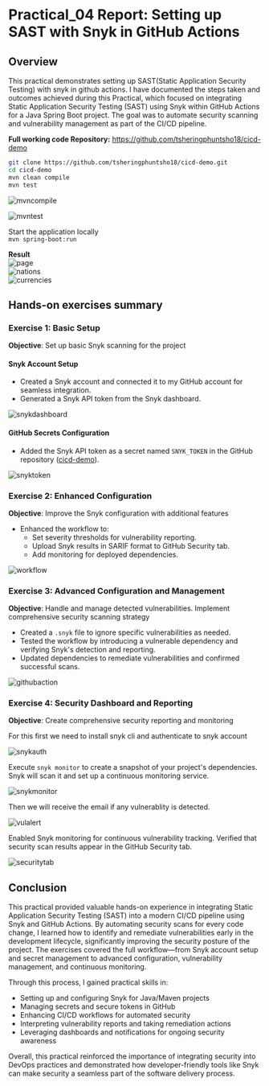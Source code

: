 # Practical_04 Report: Setting up SAST with Snyk in GitHub Actions

## Overview

This practical demonstrates setting up SAST(Static Application Security Testing) with snyk in github actions. I have documented the steps taken and outcomes achieved during this Practical, which focused on integrating Static Application Security Testing (SAST) using Snyk within GitHub Actions for a Java Spring Boot project. The goal was to automate security scanning and vulnerability management as part of the CI/CD pipeline.

**Full working code Repository:** https://github.com/tsheringphuntsho18/cicd-demo

```bash
git clone https://github.com/tsheringphuntsho18/cicd-demo.git
cd cicd-demo
mvn clean compile
mvn test
```

![mvncompile](./assets/mvncompile.png)

![mvntest](./assets/mvntest.png)

Start the application locally  
`mvn spring-boot:run`

**Result**  
![page](./assets/page.png)  
![nations](./assets/nations.png)  
![currencies](./assets/currencies.png)

## Hands-on exercises summary

### Exercise 1: Basic Setup

**Objective**: Set up basic Snyk scanning for the project

#### Snyk Account Setup

- Created a Snyk account and connected it to my GitHub account for seamless integration.
- Generated a Snyk API token from the Snyk dashboard.

![snykdashboard](./assets/snykdashboard.png)

#### GitHub Secrets Configuration

- Added the Snyk API token as a secret named `SNYK_TOKEN` in the GitHub repository ([cicd-demo](https://github.com/tsheringphuntsho18/cicd-demo)).

![snyktoken](./assets/snyktoken.png)

### Exercise 2: Enhanced Configuration

**Objective**: Improve the Snyk configuration with additional features

- Enhanced the workflow to:
  - Set severity thresholds for vulnerability reporting.
  - Upload Snyk results in SARIF format to GitHub Security tab.
  - Add monitoring for deployed dependencies.

![workflow](./assets/workflow.png)

### Exercise 3: Advanced Configuration and Management

**Objective**: Handle and manage detected vulnerabilities. Implement comprehensive security scanning strategy

- Created a `.snyk` file to ignore specific vulnerabilities as needed.
- Tested the workflow by introducing a vulnerable dependency and verifying Snyk's detection and reporting.
- Updated dependencies to remediate vulnerabilities and confirmed successful scans.

![githubaction](./assets/githubaction.png)

### Exercise 4: Security Dashboard and Reporting

**Objective**: Create comprehensive security reporting and monitoring

For this first we need to install snyk cli and authenticate to snyk account

![snykauth](./assets/snykauh.png)

Execute `snyk monitor` to create a snapshot of your project's dependencies. Snyk will scan it and set up a continuous monitoring service.

![snykmonitor](./assets/snykmonitor.png)

Then we will receive the email if any vulnerablity is detected.

![vulalert](./assets/vulalert.png)

Enabled Snyk monitoring for continuous vulnerability tracking. Verified that security scan results appear in the GitHub Security tab.

![securitytab](./assets/securitytab.png)

## Conclusion

This practical provided valuable hands-on experience in integrating Static Application Security Testing (SAST) into a modern CI/CD pipeline using Snyk and GitHub Actions. By automating security scans for every code change, I learned how to identify and remediate vulnerabilities early in the development lifecycle, significantly improving the security posture of the project. The exercises covered the full workflow—from Snyk account setup and secret management to advanced configuration, vulnerability management, and continuous monitoring.

Through this process, I gained practical skills in:

- Setting up and configuring Snyk for Java/Maven projects
- Managing secrets and secure tokens in GitHub
- Enhancing CI/CD workflows for automated security
- Interpreting vulnerability reports and taking remediation actions
- Leveraging dashboards and notifications for ongoing security awareness

Overall, this practical reinforced the importance of integrating security into DevOps practices and demonstrated how developer-friendly tools like Snyk can make security a seamless part of the software delivery process.
